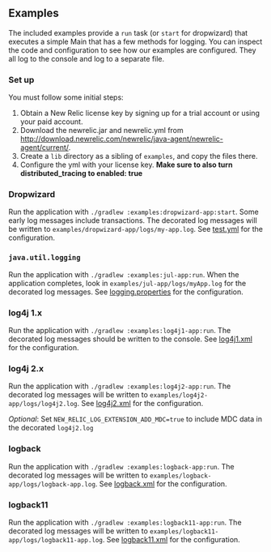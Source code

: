 ## Examples

The included examples provide a `run` task (or `start` for dropwizard) that executes
a simple Main that has a few methods for logging. You can inspect the code and
configuration to see how our examples are configured. They all log to the console
and log to a separate file.

### Set up

You must follow some initial steps:

1. Obtain a New Relic license key by signing up for a trial account or using your paid account.
2. Download the newrelic.jar and newrelic.yml from http://download.newrelic.com/newrelic/java-agent/newrelic-agent/current/.
3. Create a `lib` directory as a sibling of `examples`, and copy the files there.
4. Configure the yml with your license key. **Make sure to also turn distributed_tracing to enabled: true**

### Dropwizard

Run the application with `./gradlew :examples:dropwizard-app:start`. Some early log messages include transactions.
The decorated log messages will be written to `examples/dropwizard-app/logs/my-app.log`. See [test.yml](dropwizard-app/test.yml) for the configuration.

### `java.util.logging`

Run the application with `./gradlew :examples:jul-app:run`. When the application completes, 
look in `examples/jul-app/logs/myApp.log` for the decorated log messages.
See [logging.properties](jul-app/src/main/resources/logging.properties) for the configuration. 

### log4j 1.x

Run the application with `./gradlew :examples:log4j1-app:run`. The decorated log messages should be written to the console.
See [log4j1.xml](log4j1-app/src/main/resources/log4j.xml) for the configuration.

### log4j 2.x

Run the application with `./gradlew :examples:log4j2-app:run`. The decorated log messages will be written to 
`examples/log4j2-app/logs/log4j2.log`. See [log4j2.xml](log4j2-app/src/main/resources/log4j2.xml) for the configuration.

_Optional_: Set `NEW_RELIC_LOG_EXTENSION_ADD_MDC=true` to include MDC data in the decorated `log4j2.log`

### logback

Run the application with `./gradlew :examples:logback-app:run`. The decorated log messages will be written to 
`examples/logback-app/logs/logback-app.log`. See [logback.xml](logback-app/src/main/resources/logback.xml) for the configuration.

### logback11

Run the application with `./gradlew :examples:logback11-app:run`. The decorated log messages will be written to 
`examples/logback11-app/logs/logback11-app.log`. See [logback11.xml](logback11-app/src/main/resources/logback11.xml) for the configuration.